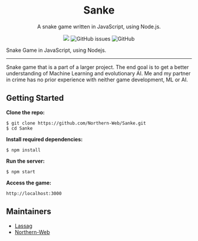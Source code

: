 
<h1 align="center">
  Sanke
</h1>

<p align="center">
  A snake game written in JavaScript, using Node.js.
</p>

<p align="center">
  <a href="https://www.codacy.com/manual/Northern-Web/Sanke?utm_source=github.com&amp;utm_medium=referral&amp;utm_content=Northern-Web/Sanke&amp;utm_campaign=Badge_Grade"><img src="https://api.codacy.com/project/badge/Grade/23e31cde35974731aa378aeccfeedc0e"/></a>
  <img alt="GitHub issues" src="https://img.shields.io/github/issues-raw/Northern-Web/Sanke?color=green">
  <img alt="GitHub" src="https://img.shields.io/github/license/Northern-Web/Sanke">
</p>


Snake Game in JavaScript, using Nodejs. 
___

Snake game that is a part of a larger project. The end goal is to get a better understanding of Machine Learning and evolutionary AI.
Me and my partner in crime has no prior experience with neither game development, ML or AI.

## Getting Started
**Clone the repo:**

    $ git clone https://github.com/Northern-Web/Sanke.git
    $ cd Sanke

**Install required dependencies:**

    $ npm install
 
**Run the server:**

    $ npm start

**Access the game:**

    http://localhost:3000
    
## Maintainers
- [Lassag](https://github.com/lassag)
- [Northern-Web](https://github.com/Northern-Web)
